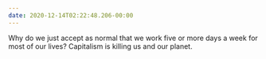 ```yaml
---
date: 2020-12-14T02:22:48.206-00:00
---
```

Why do we just accept as normal that we work five or more days a week for most of our lives? Capitalism is killing us and our planet.
